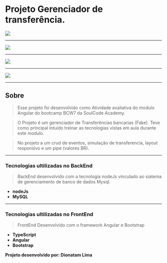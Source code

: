 # Projeto Gerenciador de transferência.

<img src="/assets/img/Projeto-Kryptoo.gif"/>

---

<img src="https://ik.imagekit.io/sdhw005obbv/Projeto-Kryptoo/inicio_xoxu0NdnK.png?updatedAt=1639936939013"/>

---

<img src="https://ik.imagekit.io/sdhw005obbv/Projeto-Kryptoo/transferencia_NyuCoxZ5k.png?updatedAt=1639936939086"/>

---

<img src="https://ik.imagekit.io/sdhw005obbv/Projeto-Kryptoo/edicao_w9OVn211P.png?updatedAt=1639936939131"/>

---

## Sobre

>Esse projeto foi desenvolvido como Atividade avaliativa do modulo Angular do bootcamp BCW7 da SoulCode Academy.

>O Projeto é um gerenciador de Transferências bancarias (Fake).
>Teve como principal intuido treinar as tecnologias vistas em aula durante este modulo.

>No projeto a um crud de eventos, simulação de transferencia, layout responsivo e um pipe (valores BR).

---

### Tecnologias ultilizadas no BackEnd

>BackEnd desenvolvido com a tecnologia nodeJs vinculado ao siatema de gerenciamento de banco de dados Mysql.
>
- **nodeJs**
- **MySQL**

---

### Tecnologias ultilizadas no FrontEnd

>FrontEnd Desenvolvido com o framework Angular e Bootstrap
>
- **TypeScript**
- **Angular** 
- **Bootstrap**


**Projeto desenvolvido por: Dionatam Lima**


